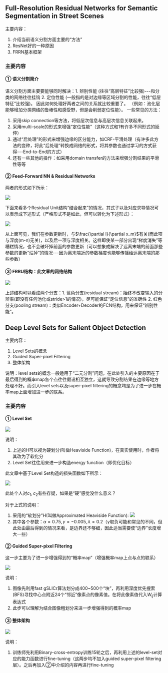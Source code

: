 ## Full-Resolution Residual Networks for Semantic Segmentation in Street Scenes

主要内容：

1. 介绍当前语义分割方面主要的“方法”
2. ResNet好的一种原因
3. FRRN基本框架

### 主要内容

#### ① 语义分割简介

语义分割方面主要要能够同时解决：1. 辨别性能 (往往“高层特征”比较强)---和分类的网络往往挂钩  2. 定位性能 (一般指的是对边缘等区域分割的性能，往往“低层特征”比较强)。 因此如何处理好两者之间的关系就比较重要了。 （例如：池化层能够增加分类网络的鲁棒性和感受野，但是会削弱定位性能）。 一些常见的方法：

1. 采用skip connection等方法，将低层次信息与高层次信息关联起来。
2. 采用multi-scale的形式来增强“定位性能”（这种方式和1有许多不同形式的延伸）
3. 通过“后处理”的形式来增强边缘的区分能力，如CRF-平滑处理（有许多此方法的变种，将此“后处理”转换成网络的形式，将其参数也通过学习的方式获得---End-to-End的方式）
4. 还有一些其他的操作：如采用domain transfer的方法来增强分割结果的平滑性等等

#### ② Feed-Forward NN & Residual Networks

两者的形式如下所示：

![](./png/img1.png)

下面来看多个Residual Unit结构“结合起来”的情况，其式子以及对应求导情况可以表示成下述形式（严格形式不是如此，但可以转化为下述形式）：

![](./png/img2.png)

从上面可见，我们在参数更新时，与$\frac{\partial l}{\partial x_m}$有关(而此项与深度(m-n)无关)，以及后一项与深度相关。这样即使某一部分出现“梯度消失”等糟糕情况，也不会破坏掉前面的参数更新（可以想象成解决了远离末端的前面那些参数的更新“烂掉”的情况---因为离末端近的参数梯度也能够传播给远离末端的那些参数）

#### ③ FRRU结构：此文章的网络结构

![](./png/img3.png)

上述结构可以看成两个分支：1. 蓝色分支(residual stream)：始终不改变输入的分辨率(即没有任何池化或stride>1的情况)，尽可能保证“定位信息”的准确性   2. 红色分支(pooling stream)：类似Encoder+Decoder的FCN结构，用来保证“辨别性能”。

## Deep Level Sets for Salient Object Detection

主要内容：

1. Level Sets的概念
2. Guided Super-pixel Filtering
3. 整体架构

说明：level sets的概念一般适用于“二元分割”问题，在此处引入的主要原因在于最后得到的概率map各个点往往假设相互独立，这就导致分割结果在边缘等地方处理不好。而引入level sets以及super-pixel filtering的概念均是为了进一步在概率map上面增加进一步的联系。

### 主要内容

#### ① Level Set

![](./png/img4.png)

说明：

1. 上述的H可以视为硬划分(叫做Heaviside Function)，在真实使用时，作者将其改为了软化分
2. Level Set往往用来进一步构造energy function（即优化目标）

此文章中基于Level Set构造的损失函数如下所示：

![](./png/img5.png)

此处个人对$c_1,c_2$有些存疑，如果是“硬”感觉没什么意义？

对于上式的说明：

1. 采用的“软划分”H(叫做Approximated Heaviside Function):
   ![](./png/img6.png) 
2. 其中各个参数：$\alpha=0.75,\gamma=-0.005,\lambda=0.2$（$\gamma$取负可能和常见的不同，但此处由最后得到的情况来看，是边界还不够细，因此适当需要使“边界”长度增大一些）

#### ② Guided Super-pixel Filtering

这一步主要为了进一步增强得到的“概率map”（增强概率map上点与点的联系）

![](./png/img7.png)

说明：

1. 图像先利用fast gSLICr算法划分成400~500个“块”，再利用深度优先搜索(BFS)寻找中心点附近24个“邻近”像素点的像素值。在将此像素值代入$W_{ij}$计算表达式
2. 此步可以理解为结合图像粗划分来进一步增强得到的概率map

#### ③ 整体架构

![](./png/img8.png)

说明：

1. 训练师先利用Binary-cross-entropy训练15轮之后，再利用上述的level-set对应的能力函数进行fine-tuning（这两步均不加入guided super-pixel filtering层）。之后再加入②中介绍的内容再进行fine-tuning

